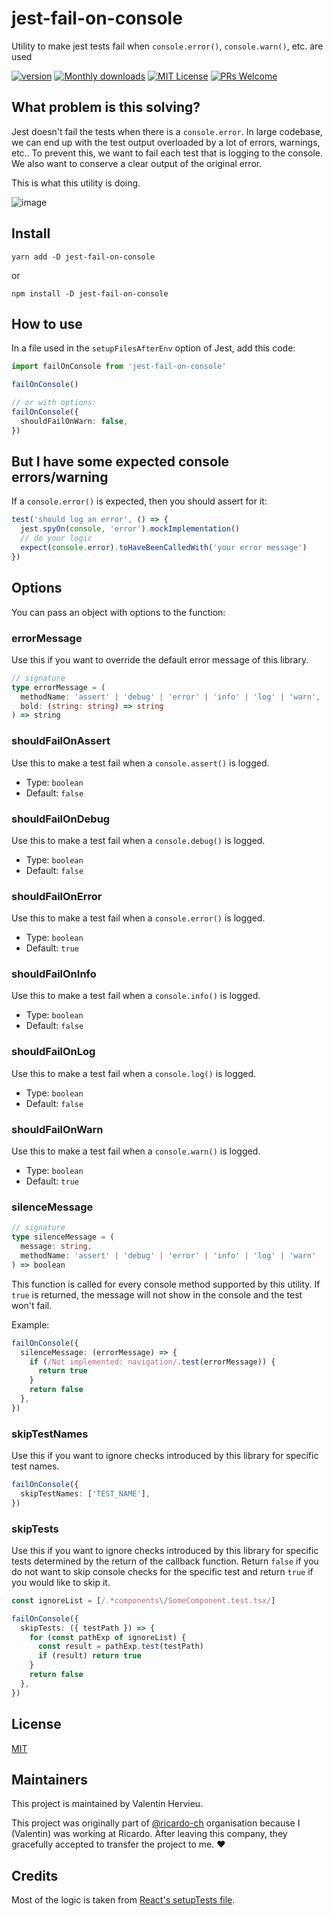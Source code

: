 # jest-fail-on-console

Utility to make jest tests fail when `console.error()`, `console.warn()`, etc. are used

[![version][version-badge]][package] [![Monthly downloads][npmstats-badge]][npmstats] [![MIT License][license-badge]][license] [![PRs Welcome][prs-badge]][prs]

## What problem is this solving?

Jest doesn't fail the tests when there is a `console.error`. In large codebase, we can end up with the test output overloaded by a lot of errors, warnings, etc..
To prevent this, we want to fail each test that is logging to the console. We also want to conserve a clear output of the original error.

This is what this utility is doing.

![image](https://user-images.githubusercontent.com/2678610/104045400-cbe05b80-51de-11eb-820c-b96190bbff7f.png)

## Install

```shell
yarn add -D jest-fail-on-console
```

or

```shell
npm install -D jest-fail-on-console
```

## How to use

In a file used in the `setupFilesAfterEnv` option of Jest, add this code:

```ts
import failOnConsole from 'jest-fail-on-console'

failOnConsole()

// or with options:
failOnConsole({
  shouldFailOnWarn: false,
})
```

## But I have some expected console errors/warning

If a `console.error()` is expected, then you should assert for it:

```ts
test('should log an error', () => {
  jest.spyOn(console, 'error').mockImplementation()
  // do your logic
  expect(console.error).toHaveBeenCalledWith('your error message')
})
```

## Options

You can pass an object with options to the function:

### errorMessage

Use this if you want to override the default error message of this library.

```ts
// signature
type errorMessage = (
  methodName: 'assert' | 'debug' | 'error' | 'info' | 'log' | 'warn',
  bold: (string: string) => string
) => string
```

### shouldFailOnAssert

Use this to make a test fail when a `console.assert()` is logged.

- Type: `boolean`
- Default: `false`

### shouldFailOnDebug

Use this to make a test fail when a `console.debug()` is logged.

- Type: `boolean`
- Default: `false`

### shouldFailOnError

Use this to make a test fail when a `console.error()` is logged.

- Type: `boolean`
- Default: `true`

### shouldFailOnInfo

Use this to make a test fail when a `console.info()` is logged.

- Type: `boolean`
- Default: `false`

### shouldFailOnLog

Use this to make a test fail when a `console.log()` is logged.

- Type: `boolean`
- Default: `false`

### shouldFailOnWarn

Use this to make a test fail when a `console.warn()` is logged.

- Type: `boolean`
- Default: `true`

### silenceMessage

```ts
// signature
type silenceMessage = (
  message: string,
  methodName: 'assert' | 'debug' | 'error' | 'info' | 'log' | 'warn'
) => boolean
```

This function is called for every console method supported by this utility.
If `true` is returned, the message will not show in the console and the test won't fail.

Example:

```ts
failOnConsole({
  silenceMessage: (errorMessage) => {
    if (/Not implemented: navigation/.test(errorMessage)) {
      return true
    }
    return false
  },
})
```

### skipTestNames

Use this if you want to ignore checks introduced by this library for specific test names.

```ts
failOnConsole({
  skipTestNames: ['TEST_NAME'],
})
```

### skipTests

Use this if you want to ignore checks introduced by this library for specific tests determined by
the return of the callback function. Return `false` if you do not want to skip console checks for
the specific test and return `true` if you would like to skip it.

```ts
const ignoreList = [/.*components\/SomeComponent.test.tsx/]

failOnConsole({
  skipTests: ({ testPath }) => {
    for (const pathExp of ignoreList) {
      const result = pathExp.test(testPath)
      if (result) return true
    }
    return false
  },
})
```

## License

[MIT](https://github.com/ValentinH/jest-fail-on-console/blob/master/LICENSE)

## Maintainers

This project is maintained by Valentin Hervieu.

This project was originally part of [@ricardo-ch](https://github.com/ricardo-ch/) organisation because I (Valentin) was working at Ricardo.
After leaving this company, they gracefully accepted to transfer the project to me. ❤️

## Credits

Most of the logic is taken from [React's setupTests file](https://github.com/facebook/react/blob/master/scripts/jest/setupTests.js).

[version-badge]: https://img.shields.io/npm/v/jest-fail-on-console.svg?style=flat-square
[package]: https://www.npmjs.com/package/jest-fail-on-console
[downloads-badge]: https://img.shields.io/npm/dm/jest-fail-on-console.svg?style=flat-square
[npmstats]: http://npm-stat.com/charts.html?package=jest-fail-on-console
[npmstats-badge]: https://img.shields.io/npm/dm/jest-fail-on-console.svg?style=flat-square
[license-badge]: https://img.shields.io/badge/license-MIT-blue.svg?style=flat-square
[license]: https://github.com/ValentinH/jest-fail-on-console/blob/master/LICENSE
[prs-badge]: https://img.shields.io/badge/PRs-welcome-brightgreen.svg?style=flat-square
[prs]: http://makeapullrequest.com
